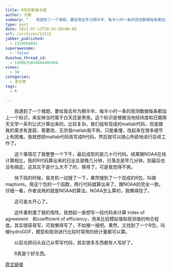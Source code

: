 ```yaml
---
title: R包判断昼与夜
author: 大鹏
summary: "　　我遇到了一个难题，要给我去年为期半年、每半小时一条的观测数据每条都加上一个标识，来反映当时属于白天还是黑夜。这个标识是根据当地经纬度和日期用天文学一系列公式计算出来的，比较复杂。我们组有现成的matlab代码，但是跟我的需求有差距，需要改，无奈我matlab我不熟，只能看懂，改起来在很多细节上有困难。我就想把matlab代码改写成R代码，然后就可以随心所欲地进行后续工作了。"
type: post
date: 2011-07-12T20:54:50+00:00
url: /archives/13115
jabber_published:
  - 1310504091
superawesome:
  - 'false'
duoshuo_thread_id:
  - 1360835854884405464
views:
  - 34
categories:
  - 未分类
tags:
  - R

---
```

　　我遇到了一个难题，要给我去年为期半年、每半小时一条的观测数据每条都加上一个标识，来反映当时属于白天还是黑夜。这个标识是根据当地经纬度和日期用天文学一系列公式计算出来的，比较复杂。我们组有现成的matlab代码，但是跟我的需求有差距，需要改，无奈我matlab我不熟，只能看懂，改起来在很多细节上有困难。我就想把matlab代码改写成R代码，然后就可以随心所欲地进行后续工作了。
  
　　这个事情花了我整整一个下午，最后成型的是几十行代码。结果跟NOAA在线计算相比，我的R代码算出来的日出总是晚几分钟，日落总是早几分钟。到最后也没有搞定。这其实不是什么大不了的，够用了，可是我觉得不爽。
  
　　快下班的时候，我灵机一动搜了一下，果然搜到了一个现成的R包，叫做maptools。用这个包的一个函数，两行代码就算出来了。跟NOAA的完全一致。仔细一看，作者说用的就是NOAA的算法。NOAA怎么算的，我懒得找了。
  
　　这可是太开心了。
  
　　这件事刺激了我的惰性。我想起一直想写一段代码来计算 index of agreement　和coefficient of efficiency，用来比较模拟值和观测值的吻合程度。其实很容易写，可我懒得写了，不如搜一搜吧。果然，又找到了一个R包，叫做hydroGOF，模型和观测进行比较时常用的统计量都可以算。
  
　　以前光顾闷头自己从零写代码，其实很多东西都有人写好了。
  
　　R真是个好东西。

[原文链接](http://dapengde.com/archives/13115)

